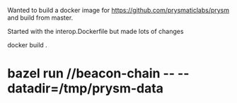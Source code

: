 Wanted to build a docker image for https://github.com/prysmaticlabs/prysm and build from master.

Started with the interop.Dockerfile but made lots of changes

docker build .

# bazel run //beacon-chain -- --datadir=/tmp/prysm-data
